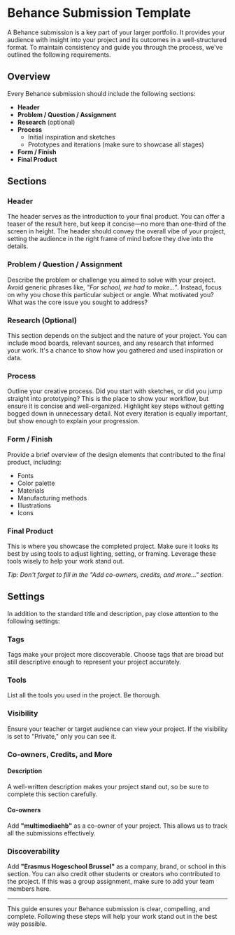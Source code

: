 # Behance Submission Template

A Behance submission is a key part of your larger portfolio. It provides your audience with insight into your project and its outcomes in a well-structured format. To maintain consistency and guide you through the process, we've outlined the following requirements.

## Overview
Every Behance submission should include the following sections:

- **Header**
- **Problem / Question / Assignment**
- **Research** (optional)
- **Process**
  - Initial inspiration and sketches
  - Prototypes and iterations (make sure to showcase all stages)
- **Form / Finish**
- **Final Product**

## Sections

### Header
The header serves as the introduction to your final product. You can offer a teaser of the result here, but keep it concise—no more than one-third of the screen in height. The header should convey the overall vibe of your project, setting the audience in the right frame of mind before they dive into the details.

### Problem / Question / Assignment
Describe the problem or challenge you aimed to solve with your project. Avoid generic phrases like, _"For school, we had to make..."_. Instead, focus on why you chose this particular subject or angle. What motivated you? What was the core issue you sought to address?

### Research (Optional)
This section depends on the subject and the nature of your project. You can include mood boards, relevant sources, and any research that informed your work. It's a chance to show how you gathered and used inspiration or data.

### Process
Outline your creative process. Did you start with sketches, or did you jump straight into prototyping? This is the place to show your workflow, but ensure it is concise and well-organized. Highlight key steps without getting bogged down in unnecessary detail. Not every iteration is equally important, but show enough to explain your progression.

### Form / Finish
Provide a brief overview of the design elements that contributed to the final product, including:

- Fonts
- Color palette
- Materials
- Manufacturing methods
- Illustrations
- Icons

### Final Product
This is where you showcase the completed project. Make sure it looks its best by using tools to adjust lighting, setting, or framing. Leverage these tools wisely to help your work stand out.

*Tip: Don't forget to fill in the "Add co-owners, credits, and more…" section.*

## Settings

In addition to the standard title and description, pay close attention to the following settings:

### Tags
Tags make your project more discoverable. Choose tags that are broad but still descriptive enough to represent your project accurately.

### Tools
List all the tools you used in the project. Be thorough.

### Visibility
Ensure your teacher or target audience can view your project. If the visibility is set to "Private," only you can see it.

### Co-owners, Credits, and More
#### Description
A well-written description makes your project stand out, so be sure to complete this section carefully.

#### Co-owners
Add **"multimediaehb"** as a co-owner of your project. This allows us to track all the submissions effectively.

### Discoverability
Add **"Erasmus Hogeschool Brussel"** as a company, brand, or school in this section. You can also credit other students or creators who contributed to the project. If this was a group assignment, make sure to add your team members here.

---

This guide ensures your Behance submission is clear, compelling, and complete. Following these steps will help your work stand out in the best way possible.
